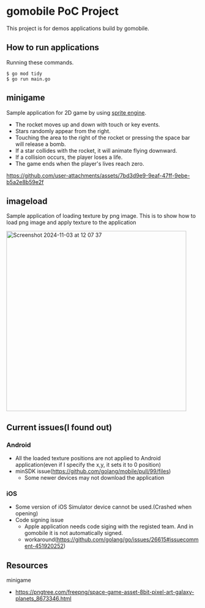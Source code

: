 # gomobile PoC Project
This project is for demos applications build by gomobile.

## How to run applications
Running these commands.
```
$ go mod tidy
$ go run main.go
```

## minigame
Sample application for 2D game by using [sprite engine](https://pkg.go.dev/golang.org/x/mobile/exp/sprite).

- The rocket moves up and down with touch or key events.
- Stars randomly appear from the right.
- Touching the area to the right of the rocket or pressing the space bar will release a bomb.
- If a star collides with the rocket, it will animate flying downward.
- If a collision occurs, the player loses a life.
- The game ends when the player's lives reach zero.

https://github.com/user-attachments/assets/7bd3d9e9-9eaf-47ff-9ebe-b5a2e8b59e2f

## imageload
Sample application of loading texture by png image.
This is to show how to load png image and apply texture to the application

<img width="470" alt="Screenshot 2024-11-03 at 12 07 37" src="https://github.com/user-attachments/assets/726b74a3-eb75-4f80-aa56-2500b4e80e56">

## Current issues(I found out)
### Android
- All the loaded texture positions are not applied to Android application(even if I specify the x,y, it sets it to 0 position)
- minSDK issue(https://github.com/golang/mobile/pull/99/files)
  - Some newer devices may not download the application
### iOS
- Some version of iOS Simulator device cannot be used.(Crashed when opening)
- Code signing issue
  - Apple application needs code siging with the registed team. And in gomobile it is not automatically signed.
  - workaround(https://github.com/golang/go/issues/26615#issuecomment-451920252)

## Resources
minigame
- https://pngtree.com/freepng/space-game-asset-8bit-pixel-art-galaxy-planets_8673346.html
